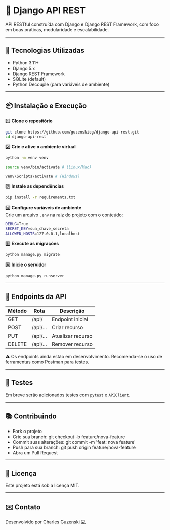 # 🧬 Django API REST

API RESTful construída com Django e Django REST Framework, com foco em boas práticas, modularidade e escalabilidade.

---

## 🚀 Tecnologias Utilizadas

- Python 3.11+
- Django 5.x
- Django REST Framework
- SQLite (default)
- Python Decouple (para variáveis de ambiente)

---

## 📦 Instalação e Execução

1️⃣ **Clone o repositório**
```bash
git clone https://github.com/guzenskicg/django-api-rest.git
cd django-api-rest
```

2️⃣ **Crie e ative o ambiente virtual**
```bash
python -m venv venv
```
```bash
source venv/bin/activate # (Linux/Mac)
```
```bash
venv\Scripts\activate # (Windows)
```

3️⃣ **Instale as dependências**
```bash
pip install -r requirements.txt
```

4️⃣ **Configure variáveis de ambiente**  
Crie um arquivo `.env` na raiz do projeto com o conteúdo:
```bash
DEBUG=True
SECRET_KEY=sua_chave_secreta
ALLOWED_HOSTS=127.0.0.1,localhost
```

5️⃣ **Execute as migrações**
```bash
python manage.py migrate
```

6️⃣ **Inicie o servidor**
```bash
python manage.py runserver
```

---

## 📡 Endpoints da API

| Método | Rota        | Descrição         |
|--------|-------------|-------------------|
| GET    | /api/       | Endpoint inicial  |
| POST   | /api/...    | Criar recurso     |
| PUT    | /api/...    | Atualizar recurso |
| DELETE | /api/...    | Remover recurso   |

⚠️ Os endpoints ainda estão em desenvolvimento. Recomenda-se o uso de ferramentas como Postman para testes.

---

## 🧪 Testes

Em breve serão adicionados testes com `pytest` e `APIClient`.

---

## 📚 Contribuindo

- Fork o projeto  
- Crie sua branch: git checkout -b feature/nova-feature
- Commit suas alterações: git commit -m 'feat: nova feature'
- Push para sua branch: git push origin feature/nova-feature
- Abra um Pull Request

---

## 📖 Licença

Este projeto está sob a licença MIT.

---

## ✉️ Contato

Desenvolvido por Charles Guzenski 💻